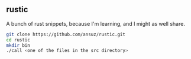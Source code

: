 ## rustic

A bunch of rust snippets, because I'm learning, and I might as well share.

```bash
git clone https://github.com/ansuz/rustic.git
cd rustic
mkdir bin
./call <one of the files in the src directory>
```

